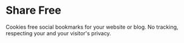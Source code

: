 
# Share Free

Cookies free social bookmarks for your website or blog. No tracking, respecting your and your visitor's privacy.